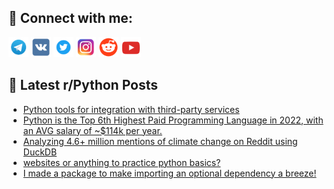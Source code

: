 ## 🔎 Connect with me:
[<img src="https://github.com/bullbesh/bullbesh/blob/main/images/Telegram.png" width="32" height="32" />](https://t.me/bullbesh)
[<img src="https://github.com/bullbesh/bullbesh/blob/main/images/VK.png" width="32" height="32" />](https://vk.com/bullbesh)
[<img src="https://github.com/bullbesh/bullbesh/blob/main/images/Twitter.png" width="32" height="32" />](https://twitter.com/bullbesh1)
[<img src="https://github.com/bullbesh/bullbesh/blob/main/images/Instagram.png" width="32" height="32" />](https://www.instagram.com/bullbesh)
[<img src="https://github.com/bullbesh/bullbesh/blob/main/images/Reddit.png" width="32" height="32" />](https://www.reddit.com/user/bullbesh)
[<img src="https://github.com/bullbesh/bullbesh/blob/main/images/YouTube.png" width="32" height="32" />](https://www.youtube.com/channel/UCtfjRs6uzgq5mfm8S06WTcg)

## 📕 Latest r/Python Posts
<!-- BLOG-POST-LIST:START -->
- [Python tools for integration with third-party services](https://www.reddit.com/r/Python/comments/y8v5vq/python_tools_for_integration_with_thirdparty/)
- [Python is the Top 6th Highest Paid Programming Language in 2022, with an AVG salary of ~$114k per year.](https://www.reddit.com/r/Python/comments/y8u5vi/python_is_the_top_6th_highest_paid_programming/)
- [Analyzing 4.6+ million mentions of climate change on Reddit using DuckDB](https://www.reddit.com/r/Python/comments/y8tu99/analyzing_46_million_mentions_of_climate_change/)
- [websites or anything to practice python basics?](https://www.reddit.com/r/Python/comments/y8tmyk/websites_or_anything_to_practice_python_basics/)
- [I made a package to make importing an optional dependency a breeze!](https://www.reddit.com/r/Python/comments/y8t8v5/i_made_a_package_to_make_importing_an_optional/)
<!-- BLOG-POST-LIST:END -->
